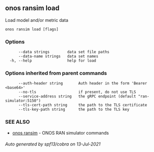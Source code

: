 ## onos ransim load

Load model and/or metric data

```
onos ransim load [flags]
```

### Options

```
      --data strings        data set file paths
      --data-name strings   data set names
  -h, --help                help for load
```

### Options inherited from parent commands

```
      --auth-header string       Auth header in the form 'Bearer <base64>'
      --no-tls                   if present, do not use TLS
      --service-address string   the gRPC endpoint (default "ran-simulator:5150")
      --tls-cert-path string     the path to the TLS certificate
      --tls-key-path string      the path to the TLS key
```

### SEE ALSO

* [onos ransim](onos_ransim.md)	 - ONOS RAN simulator commands

###### Auto generated by spf13/cobra on 13-Jul-2021
